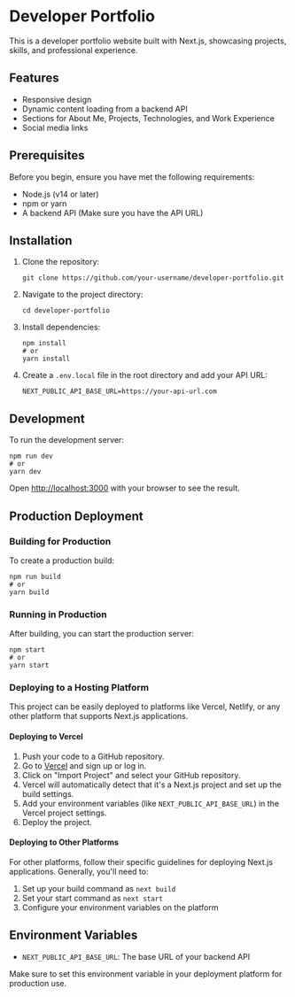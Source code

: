 # Developer Portfolio

This is a developer portfolio website built with Next.js, showcasing projects, skills, and professional experience.

## Features

- Responsive design
- Dynamic content loading from a backend API
- Sections for About Me, Projects, Technologies, and Work Experience
- Social media links

## Prerequisites

Before you begin, ensure you have met the following requirements:

- Node.js (v14 or later)
- npm or yarn
- A backend API (Make sure you have the API URL)

## Installation

1. Clone the repository:

   ```
   git clone https://github.com/your-username/developer-portfolio.git
   ```

2. Navigate to the project directory:

   ```
   cd developer-portfolio
   ```

3. Install dependencies:

   ```
   npm install
   # or
   yarn install
   ```

4. Create a `.env.local` file in the root directory and add your API URL:
   ```
   NEXT_PUBLIC_API_BASE_URL=https://your-api-url.com
   ```

## Development

To run the development server:

```
npm run dev
# or
yarn dev
```

Open [http://localhost:3000](http://localhost:3000) with your browser to see the result.

## Production Deployment

### Building for Production

To create a production build:

```
npm run build
# or
yarn build
```

### Running in Production

After building, you can start the production server:

```
npm start
# or
yarn start
```

### Deploying to a Hosting Platform

This project can be easily deployed to platforms like Vercel, Netlify, or any other platform that supports Next.js applications.

#### Deploying to Vercel

1. Push your code to a GitHub repository.
2. Go to [Vercel](https://vercel.com) and sign up or log in.
3. Click on "Import Project" and select your GitHub repository.
4. Vercel will automatically detect that it's a Next.js project and set up the build settings.
5. Add your environment variables (like `NEXT_PUBLIC_API_BASE_URL`) in the Vercel project settings.
6. Deploy the project.

#### Deploying to Other Platforms

For other platforms, follow their specific guidelines for deploying Next.js applications. Generally, you'll need to:

1. Set up your build command as `next build`
2. Set your start command as `next start`
3. Configure your environment variables on the platform

## Environment Variables

- `NEXT_PUBLIC_API_BASE_URL`: The base URL of your backend API

Make sure to set this environment variable in your deployment platform for production use.
